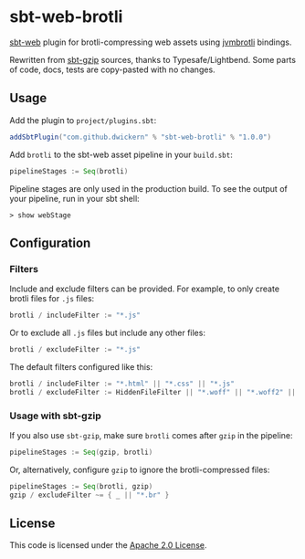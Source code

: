sbt-web-brotli
==========

[sbt-web] plugin for brotli-compressing web assets using [jvmbrotli] bindings.

Rewritten from [sbt-gzip] sources, thanks to Typesafe/Lightbend.
Some parts of code, docs, tests are copy-pasted with no changes.


Usage
----------

Add the plugin to `project/plugins.sbt`:

```scala
addSbtPlugin("com.github.dwickern" % "sbt-web-brotli" % "1.0.0")
```

Add `brotli` to the sbt-web asset pipeline in your `build.sbt`:

```scala
pipelineStages := Seq(brotli)
```

Pipeline stages are only used in the production build.
To see the output of your pipeline, run in your sbt shell:

```
> show webStage
```

Configuration
-------------

### Filters

Include and exclude filters can be provided. For example, to only create brotli files for `.js` files:

```scala
brotli / includeFilter := "*.js"
```

Or to exclude all `.js` files but include any other files:

```scala
brotli / excludeFilter := "*.js"
```

The default filters configured like this:

```scala
brotli / includeFilter := "*.html" || "*.css" || "*.js"
brotli / excludeFilter := HiddenFileFilter || "*.woff" || "*.woff2" || "*.gz"
```

### Usage with sbt-gzip

If you also use `sbt-gzip`, make sure `brotli` comes after `gzip` in the pipeline:

```scala
pipelineStages := Seq(gzip, brotli)
```

Or, alternatively, configure `gzip` to ignore the brotli-compressed files:

```scala
pipelineStages := Seq(brotli, gzip)
gzip / excludeFilter ~= { _ || "*.br" }
```

License
-------

This code is licensed under the [Apache 2.0 License][apache].

[jvmbrotli]: https://github.com/nixxcode/jvm-brotli
[sbt-gzip]: https://github.com/sbt/sbt-gzip
[sbt-web]: https://github.com/sbt/sbt-web
[apache]: http://www.apache.org/licenses/LICENSE-2.0.html
